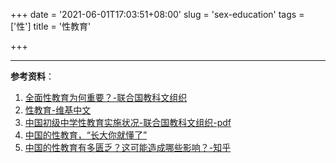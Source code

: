 +++
date = '2021-06-01T17:03:51+08:00'
slug = 'sex-education'
tags = ['性']
title = '性教育'

+++

---

**参考资料**：

1. [全面性教育为何重要？-联合国教科文组织](https://zh.unesco.org/news/quan-mian-xing-jiao-yu-wei-he-chong-yao)
2. [性教育-维基中文](https://zh.wikipedia.org/wiki/%E6%80%A7%E6%95%99%E8%82%B2)
3. [中国初级中学性教育实施状况-联合国教科文组织-pdf](https://china.unfpa.org/sites/default/files/pub-pdf/Implementation%20of%20CSE%20in%20middle%20schools%20report_final_chn.pdf)
4. [中国的性教育，“长大你就懂了”](https://www.jiemodui.com/N/100785.html)
5. [中国的性教育有多匮乏？这可能造成哪些影响？-知乎](https://www.zhihu.com/question/33593693)
